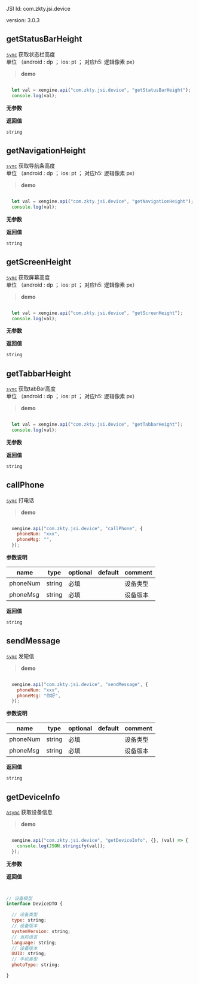 

JSI Id: com.zkty.jsi.device

version: 3.0.3



## getStatusBarHeight
[`sync`](/docs/modules/模块-规范?id=jsi-调用)
 获取状态栏高度<br>单位 （android : dp ； ios: pt ； 对应h5: 逻辑像素 px）


> **demo**
``` js

  let val = xengine.api("com.zkty.jsi.device", "getStatusBarHeight");
  console.log(val);

``` 

**无参数**


**返回值**
``` js
string
``` 



## getNavigationHeight
[`sync`](/docs/modules/模块-规范?id=jsi-调用)
 获取导航条高度<br>单位 （android : dp ； ios: pt ； 对应h5: 逻辑像素 px）


> **demo**
``` js

  let val = xengine.api("com.zkty.jsi.device", "getNavigationHeight");
  console.log(val);

``` 

**无参数**


**返回值**
``` js
string
``` 



## getScreenHeight
[`sync`](/docs/modules/模块-规范?id=jsi-调用)
 获取屏幕高度<br>单位 （android : dp ； ios: pt ； 对应h5: 逻辑像素 px）


> **demo**
``` js

  let val = xengine.api("com.zkty.jsi.device", "getScreenHeight");
  console.log(val);

``` 

**无参数**


**返回值**
``` js
string
``` 



## getTabbarHeight
[`sync`](/docs/modules/模块-规范?id=jsi-调用)
 获取tabBar高度<br>单位 （android : dp ； ios: pt ； 对应h5: 逻辑像素 px）


> **demo**
``` js

  let val = xengine.api("com.zkty.jsi.device", "getTabbarHeight");
  console.log(val);

``` 

**无参数**


**返回值**
``` js
string
``` 



## callPhone
[`sync`](/docs/modules/模块-规范?id=jsi-调用)
 打电话


> **demo**
``` js

  xengine.api("com.zkty.jsi.device", "callPhone", {
    phoneNum: "xxx",
    phoneMsg: "",
  });

``` 

**参数说明**

| name                        | type      | optional | default   | comment  |
| --------------------------- | --------- | -------- | --------- |--------- |
| phoneNum | string | 必填 |  | 设备类型 |
| phoneMsg | string | 必填 |  | 设备版本 |

**返回值**
``` js
string
``` 



## sendMessage
[`sync`](/docs/modules/模块-规范?id=jsi-调用)
 发短信


> **demo**
``` js

  xengine.api("com.zkty.jsi.device", "sendMessage", {
    phoneNum: "xxx",
    phoneMsg: "你好",
  });

``` 

**参数说明**

| name                        | type      | optional | default   | comment  |
| --------------------------- | --------- | -------- | --------- |--------- |
| phoneNum | string | 必填 |  | 设备类型 |
| phoneMsg | string | 必填 |  | 设备版本 |

**返回值**
``` js
string
``` 



## getDeviceInfo
[`async`](/docs/modules/模块-规范?id=jsi-调用)
 获取设备信息


> **demo**
``` js

  xengine.api("com.zkty.jsi.device", "getDeviceInfo", {}, (val) => {
    console.log(JSON.stringify(val));
  });

``` 

**无参数**


**返回值**
``` js


// 设备模型
interface DeviceDTO {

  // 设备类型
  type: string;
  // 设备版本
  systemVersion: string;
  // 当前语言
  language: string;
  // 设备版本
  UUID: string;
  // 手机类型
  photoType: string;

}
``` 


    